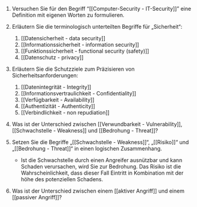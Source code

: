 1. Versuchen Sie für den Begriff “[[Computer-Security - IT-Security]]” eine Definition mit eigenen Worten zu formulieren.
    
2. Erläutern Sie die terminologisch unterteilten Begriffe für „Sicherheit“:
	1. ­[[Datensicherheit - data security]]
	2. [[Informationssicherheit - information security]]
	3. [[Funktionssicherheit - functional security (safety)]]     
	4. [[Datenschutz - privacy]]

4. Erläutern Sie die Schutzziele zum Präzisieren von Sicherheitsanforderungen:
	1. [[Datenintegrität - Integrity]]
	2. [[Informationsvertraulichkeit - Confidentiality]]
	3. [[Verfügbarkeit - Availability]]
	4. [[Authentizität - Authenticity]]
	5. [[Verbindlichkeit - non repudiation]]    

6. Was ist der Unterschied zwischen [[Verwundbarkeit - Vulnerability]], [[Schwachstelle - Weakness]] und [[Bedrohung - Threat]]?
    
7. Setzen Sie die Begriffe „[[Schwachstelle - Weakness]]“, „[[Risiko]]“ und „[[Bedrohung - Threat]]“ in einen logischen Zusammenhang.
	-  Ist die Schwachstelle durch einen Angreifer ausnützbar und kann Schaden verursachen, wird Sie zur Bedrohung. Das Risiko ist die Wahrscheinlichkeit, dass dieser Fall Eintritt in Kombination mit der höhe des potenziellen Schadens.
    
8. Was ist der Unterschied zwischen einem [[aktiver Angriff]] und einem [[passiver Angriff]]?